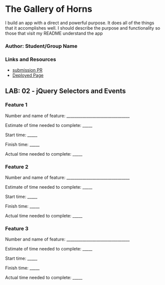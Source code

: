 # The Gallery of Horns

I build an app with a direct and powerful purpose. It does all of the things that it accomplishes well. I should describe the purpose and functionality so those that visit my README understand the app

### Author: Student/Group Name

### Links and Resources
* [submission PR](http://xyz.com)
* [Deployed Page]()

## LAB: 02 - jQuery Selectors and Events

### Feature 1

Number and name of feature: ________________________________

Estimate of time needed to complete: _____

Start time: _____

Finish time: _____

Actual time needed to complete: _____

### Feature 2

Number and name of feature: ________________________________

Estimate of time needed to complete: _____

Start time: _____

Finish time: _____

Actual time needed to complete: _____

### Feature 3

Number and name of feature: ________________________________

Estimate of time needed to complete: _____

Start time: _____

Finish time: _____

Actual time needed to complete: _____